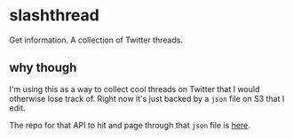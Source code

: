# slashthread
Get information. A collection of Twitter threads.

## why though
I'm using this as a way to collect cool threads on Twitter that I would otherwise lose track of. Right now it's just backed by a `json` file on S3 that I edit.

The repo for that API to hit and page through that `json` file is [here](https://github.com/JackWReid/slashthread-api).
